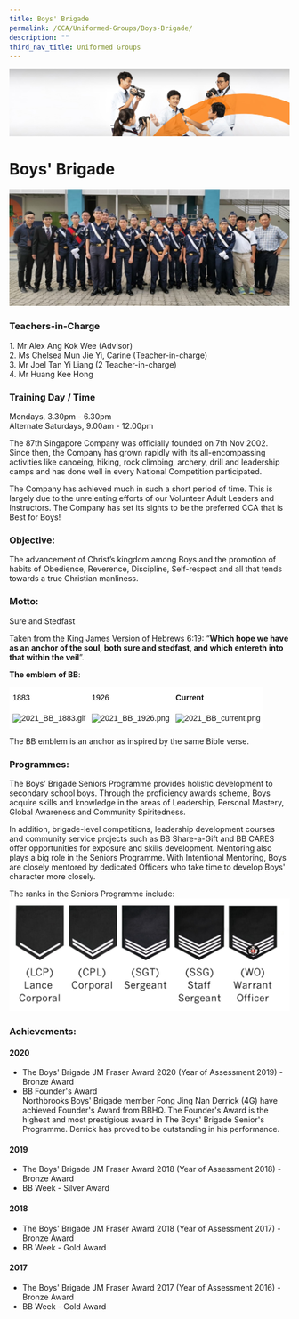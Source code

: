 ```yaml
---
title: Boys' Brigade
permalink: /CCA/Uniformed-Groups/Boys-Brigade/
description: ""
third_nav_title: Uniformed Groups
---
```

![](/images/cca.jpg)

Boys' Brigade
=============

![](/images/2021_BB_Cover.jpeg)

### Teachers-in-Charge

1\. Mr Alex Ang Kok Wee (Advisor) <br>
2\. Ms Chelsea Mun Jie Yi, Carine (Teacher-in-charge) <br>
3\. Mr Joel Tan Yi Liang (2 Teacher-in-charge) <br>
4\. Mr Huang Kee Hong


### Training Day / Time


Mondays, 3.30pm - 6.30pm  
Alternate Saturdays, 9.00am - 12.00pm

The 87th Singapore Company was officially founded on 7th Nov 2002. Since then, the Company has grown rapidly with its all-encompassing activities like canoeing, hiking, rock climbing, archery, drill and leadership camps and has done well in every National Competition participated.

The Company has achieved much in such a short period of time. This is largely due to the unrelenting efforts of our Volunteer Adult Leaders and Instructors. The Company has set its sights to be the preferred CCA that is Best for Boys!

### Objective:

The advancement of Christ’s kingdom among Boys and the promotion of habits of Obedience, Reverence, Discipline, Self-respect and all that tends towards a true Christian manliness.

### Motto:

Sure and Stedfast  
  
Taken from the King James Version of Hebrews 6:19: “<b>Which hope we have as an anchor of the soul, both sure and stedfast, and which entereth into that within the veil</b>”.  
  
<b>The emblem of BB</b>:

<style type="text/css">
.tg  {border-collapse:collapse;border-spacing:0;}
.tg td{border-color:black;border-style:solid;border-width:1px;font-family:Arial, sans-serif;font-size:14px;
  overflow:hidden;padding:10px 5px;word-break:normal;}
.tg th{border-color:black;border-style:solid;border-width:1px;font-family:Arial, sans-serif;font-size:14px;
  font-weight:normal;overflow:hidden;padding:10px 5px;word-break:normal;}
.tg .tg-erll{background-color:#FFF;border-color:#ffffff;text-align:left;vertical-align:middle}
.tg .tg-osp6{background-color:#FFF;border-color:#ffffff;font-weight:bold;text-align:left;vertical-align:top}
.tg .tg-jjsp{background-color:#FFF;border-color:#ffffff;text-align:left;vertical-align:top}
</style>
<table class="tg">
<thead>
  <tr>
    <th class="tg-erll"><span style="color:#000;background-color:#FFF">1883</span></th>
    <th class="tg-erll"><span style="color:#000;background-color:#FFF">1926</span></th>
    <th class="tg-osp6">Current</th>
  </tr>
</thead>
<tbody>
  <tr>
    <td class="tg-jjsp"><img src="https://northbrookssec.moe.edu.sg/qql/slot/u162/CCA/Uniformed%20Groups/Boys%20Brigade/2021/2021_BB_1883.gif" alt="2021_BB_1883.gif"></td>
    <td class="tg-jjsp"><img src="https://northbrookssec.moe.edu.sg/qql/slot/u162/CCA/Uniformed%20Groups/Boys%20Brigade/2021/2021_BB_1926.png" alt="2021_BB_1926.png"></td>
    <td class="tg-jjsp"><img src="https://northbrookssec.moe.edu.sg/qql/slot/u162/CCA/Uniformed%20Groups/Boys%20Brigade/2021/2021_BB_current.png" alt="2021_BB_current.png"></td>
  </tr>
</tbody>
</table>


The BB emblem is an anchor as inspired by the same Bible verse.

### Programmes:

The Boys’ Brigade Seniors Programme provides holistic development to secondary school boys. Through the proficiency awards scheme, Boys acquire skills and knowledge in the areas of Leadership, Personal Mastery, Global Awareness and Community Spiritedness.  
  
In addition, brigade-level competitions, leadership development courses and community service projects such as BB Share-a-Gift and BB CARES offer opportunities for exposure and skills development. Mentoring also plays a big role in the Seniors Programme. With Intentional Mentoring, Boys are closely mentored by dedicated Officers who take time to develop Boys' character more closely.  
  
The ranks in the Seniors Programme include:
![](/images/2021_BB_Rank.png)


### Achievements:

#### 2020

*   The Boys' Brigade JM Fraser Award 2020 (Year of Assessment 2019) - Bronze Award
*   BB Founder's Award  
    Northbrooks Boys' Brigade member Fong Jing Nan Derrick (4G) have achieved Founder's Award from BBHQ. The Founder's Award is the highest and most prestigious award in The Boys' Brigade Senior's Programme. Derrick has proved to be outstanding in his performance.

  

#### 2019

*   The Boys' Brigade JM Fraser Award 2018 (Year of Assessment 2018) - Bronze Award
*   BB Week - Silver Award

  

#### 2018

*   The Boys' Brigade JM Fraser Award 2018 (Year of Assessment 2017) - Bronze Award
*   BB Week - Gold Award

  

#### 2017

*   The Boys' Brigade JM Fraser Award 2017 (Year of Assessment 2016) - Bronze Award
*   BB Week - Gold Award